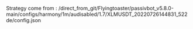 Strategy come from : /direct_from_git/Flyingtoaster/passivbot_v5.8.0-main/configs/harmony/1m/audisabled/1.7/XLMUSDT_20220726144831_522de/config.json